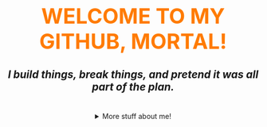 <!-- Enter at your own risk -->
<h1 align="center" style="font-size: 3em; color: #ff7b00;"> WELCOME TO MY GITHUB, MORTAL! </h1>
<h3 align="center" style="font-size: 1.5em; font-style: italic;">I build things, break things, and pretend it was all part of the plan. </h3>

<br/>

<details align="center">
<summary>
  More stuff about me!
</summary>


### 🤹‍♂️ **Who Am I? (Besides a Walking Debug Log)**  
🦸‍♂️ **Product Developer** → I build things, break things, and pretend it was all part of the plan.  
📊 **Data Analyst** → I extract meaning from data, then overthink it for 6 hours.  
🧙‍♂️ **Tech Necromancer** → I summon APIs and perform dark rituals to fix merge conflicts.  
⚽ **Football Analytics Nerd** → I can analyze xG models but still miss penalties in FIFA.  

😱 **WARNING:** Exposure to these repositories may contain traces of dark humor, caffeine, mild existential crisis <br/>
                and may cause spontaneous outbursts of "WHY DOES THIS WORK NOW?!"

<br/>

### 🛠 **Tech Stack (aka My Toolkit of Doom)**  
🗡 **Languages:** *Python | C# | SQL | Javascript*  
🛠 **Frameworks:** *React | AngularJs | Django* <br/>
📚 **Libaries:** *Pandas | Numpy | Scikit-learn | FCPython | statsmodels | matplotlib | plotly | mplsoccer | XGBoost | FastF1* <br/>
📦 **Tools & Platforms:** *Power BI | Excel | Jenkins | GitHub | Canva | GenAI (ChatGPT, NotebookLM etc.)* 

🛸 **Fun Fact:** *I don’t "write" code. I "summon" it and pray it compiles.*

<br/>

### 🚀 **Currently Messing Around With**  
🚀 **Full-Stack Madness** – Making frontends beautiful and backends cry for help.  
📊 **Data Science Shenanigans** – Convincing messy data to tell compelling lies.  
🧠 **AI & ML Tomfoolery** – Teaching my code to think, so I don’t have to.  
 
💡 **Philosophy:**  I believe in **"If you can’t fix it, feature it."**   

<br/>

### 🌍 **Find Me in the Wild**  
📷 **Instagram (Somewhere between Aesthetic & Unhinged):** [@iamsiddharthdas](https://twitter.com/)  
⚽ **Football Analytics Page (Where stats meet sass):** [Mezzala ⚽](https://www.instagram.com/mezzala._/)  
💼 **LinkedIn (For Serious Bizness™):** [Siddharth Das](https://linkedin.com/in/iamsiddharthdas)  
🌐 **Portfolio: (ETA: Whenever My Code Works)** 

<br/>

### **Other Irrelevant Skills**  
🦄 *I have a black belt in Ctrl+C & Ctrl+V.*  
🎵 *I can code to match the beat of my playlist.* <br/>
⚽ *Can analyze football games for hours but forget where I put my keys in 10 seconds.*  

<br/>

### ⭐ **Drop a Star, or I’ll Deploy a Bug into Your Codebase.** 😈🐞  
(Just kidding… OR AM I?)  
